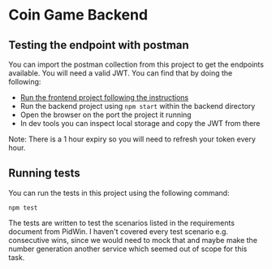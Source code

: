 # Coin Game Backend

## Testing the endpoint with postman

You can import the postman collection from this project to get the endpoints available. You will need a valid JWT. You can find that by doing the following:

- [Run the frontend project following the instructions](../frontend/README.md)
- Run the backend project using ```npm start``` within the backend directory
- Open the browser on the port the project it running
- In dev tools you can inspect local storage and copy the JWT from there

Note: There is a 1 hour expiry so you will need to refresh your token every hour.

## Running tests

You can run the tests in this project using the following command:

``` npm test ```

The tests are written to test the scenarios listed in the requirements document from PidWin. I haven't covered every test scenario e.g. consecutive wins, since we would need to mock that and maybe make the number generation another service which seemed out of scope for this task.
